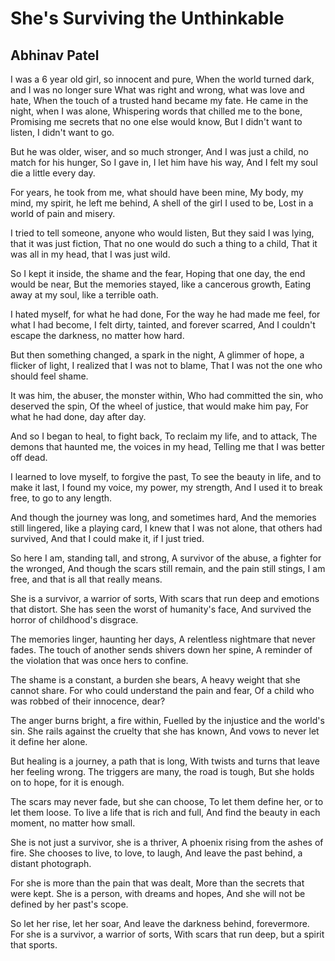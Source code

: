 # She's Surviving the Unthinkable

## Abhinav Patel

I was a 6 year old girl, so innocent and pure,
When the world turned dark, and I was no longer sure
What was right and wrong, what was love and hate,
When the touch of a trusted hand became my fate.
He came in the night, when I was alone,
Whispering words that chilled me to the bone,
Promising me secrets that no one else would know,
But I didn't want to listen, I didn't want to go.

But he was older, wiser, and so much stronger,
And I was just a child, no match for his hunger,
So I gave in, I let him have his way,
And I felt my soul die a little every day.

For years, he took from me, what should have been mine,
My body, my mind, my spirit, he left me behind,
A shell of the girl I used to be,
Lost in a world of pain and misery.

I tried to tell someone, anyone who would listen,
But they said I was lying, that it was just fiction,
That no one would do such a thing to a child,
That it was all in my head, that I was just wild.

So I kept it inside, the shame and the fear,
Hoping that one day, the end would be near,
But the memories stayed, like a cancerous growth,
Eating away at my soul, like a terrible oath.

I hated myself, for what he had done,
For the way he had made me feel, for what I had become,
I felt dirty, tainted, and forever scarred,
And I couldn't escape the darkness, no matter how hard.

But then something changed, a spark in the night,
A glimmer of hope, a flicker of light,
I realized that I was not to blame,
That I was not the one who should feel shame.

It was him, the abuser, the monster within,
Who had committed the sin, who deserved the spin,
Of the wheel of justice, that would make him pay,
For what he had done, day after day.

And so I began to heal, to fight back,
To reclaim my life, and to attack,
The demons that haunted me, the voices in my head,
Telling me that I was better off dead.

I learned to love myself, to forgive the past,
To see the beauty in life, and to make it last,
I found my voice, my power, my strength,
And I used it to break free, to go to any length.

And though the journey was long, and sometimes hard,
And the memories still lingered, like a playing card,
I knew that I was not alone, that others had survived,
And that I could make it, if I just tried.

So here I am, standing tall, and strong,
A survivor of the abuse, a fighter for the wronged,
And though the scars still remain, and the pain still stings,
I am free, and that is all that really means.

She is a survivor, a warrior of sorts,
With scars that run deep and emotions that distort.
She has seen the worst of humanity's face,
And survived the horror of childhood's disgrace.

The memories linger, haunting her days,
A relentless nightmare that never fades.
The touch of another sends shivers down her spine,
A reminder of the violation that was once hers to confine.

The shame is a constant, a burden she bears,
A heavy weight that she cannot share.
For who could understand the pain and fear,
Of a child who was robbed of their innocence, dear?

The anger burns bright, a fire within,
Fuelled by the injustice and the world's sin.
She rails against the cruelty that she has known,
And vows to never let it define her alone.

But healing is a journey, a path that is long,
With twists and turns that leave her feeling wrong.
The triggers are many, the road is tough,
But she holds on to hope, for it is enough.

The scars may never fade, but she can choose,
To let them define her, or to let them loose.
To live a life that is rich and full,
And find the beauty in each moment, no matter how small.

She is not just a survivor, she is a thriver,
A phoenix rising from the ashes of fire.
She chooses to live, to love, to laugh,
And leave the past behind, a distant photograph.

For she is more than the pain that was dealt,
More than the secrets that were kept.
She is a person, with dreams and hopes,
And she will not be defined by her past's scope.

So let her rise, let her soar,
And leave the darkness behind, forevermore.
For she is a survivor, a warrior of sorts,
With scars that run deep, but a spirit that sports.